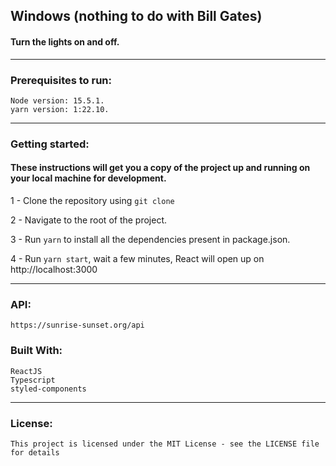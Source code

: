 ## Windows (nothing to do with Bill Gates)
#### Turn the lights on and off.

---

### Prerequisites to run:

    Node version: 15.5.1.
    yarn version: 1:22.10.

---  

### Getting started:

#### These instructions will get you a copy of the project up and running on your local machine for development.

1 - Clone the repository using `git clone`

2 - Navigate to the root of the project.

3 - Run `yarn` to install all the dependencies present in package.json.

4 - Run `yarn start`, wait a few minutes, React will open up on http://localhost:3000

---

### API:
    https://sunrise-sunset.org/api

### Built With:
    ReactJS
    Typescript
    styled-components

---

### License:
    This project is licensed under the MIT License - see the LICENSE file for details